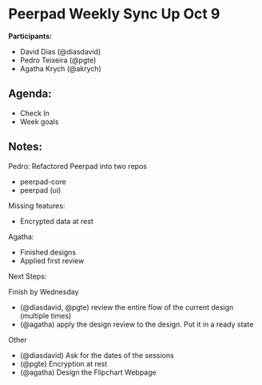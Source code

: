 # Peerpad Weekly Sync Up Oct 9

**Participants:**

- David Dias (@diasdavid)
- Pedro Teixeira (@pgte)
- Agatha Krych (@akrych)

## Agenda:

- Check In
- Week goals

## Notes:

Pedro:
Refactored Peerpad into two repos
- peerpad-core 
- peerpad (ui)

Missing features:
- Encrypted data at rest

Agatha:
- Finished designs
- Applied first review

Next Steps:

Finish by Wednesday
- (@diasdavid, @pgte) review the entire flow of the current design (multiple times)
- (@agatha) apply the design review to the design. Put it in a ready state 

Other
- (@diasdavid) Ask for the dates of the sessions
- (@pgte) Encryption at rest
- (@agatha) Design the Flipchart Webpage
